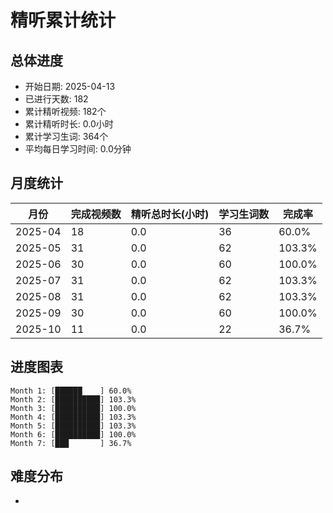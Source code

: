 # 精听累计统计

## 总体进度

- 开始日期: 2025-04-13
- 已进行天数: 182
- 累计精听视频: 182个
- 累计精听时长: 0.0小时
- 累计学习生词: 364个
- 平均每日学习时间: 0.0分钟

## 月度统计

| 月份 | 完成视频数 | 精听总时长(小时) | 学习生词数 | 完成率 |
|-----|-----------|----------------|----------|-------|
| 2025-04 | 18 | 0.0 | 36 | 60.0% |
| 2025-05 | 31 | 0.0 | 62 | 103.3% |
| 2025-06 | 30 | 0.0 | 60 | 100.0% |
| 2025-07 | 31 | 0.0 | 62 | 103.3% |
| 2025-08 | 31 | 0.0 | 62 | 103.3% |
| 2025-09 | 30 | 0.0 | 60 | 100.0% |
| 2025-10 | 11 | 0.0 | 22 | 36.7% |

## 进度图表

```
Month 1: [██████    ] 60.0%
Month 2: [██████████] 103.3%
Month 3: [██████████] 100.0%
Month 4: [██████████] 103.3%
Month 5: [██████████] 103.3%
Month 6: [██████████] 100.0%
Month 7: [███       ] 36.7%
```

## 难度分布

- [简单/中等/困难]: 182 (100.0%)